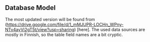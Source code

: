 ## Database Model 

The most updated version will be found from  (https://drive.google.com/file/d/1_mMJUPR-LOCHn_WPny-NTv4ayVi2gT5t/view?usp=sharing) [here]. The used data sources are mostly in Finnish, so the table field names are a bit cryptic.  

